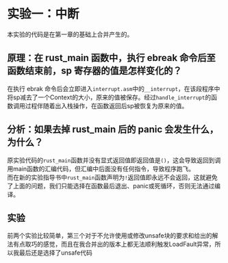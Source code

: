 # 实验一：中断

本实验的代码是在第一章的基础上合并产生的。

## 原理：在 rust_main 函数中，执行 ebreak 命令后至函数结束前，sp 寄存器的值是怎样变化的？

在执行 ebrak 命令后会立即进入`interrupt.asm`中的`__interrupt`，在该段程序中将sp减去了一个Context的大小，原来的值被保存。经过`handle_interrupt`的函数调用过程伴随着出入栈操作，在函数返回后sp被恢复为原来的值。

## 分析：如果去掉 rust_main 后的 panic 会发生什么，为什么？

原实验代码的`rust_main`函数并没有显式返回值即返回值是`()`，这会导致返回到调用main函数的汇编代码，但汇编中后面没有任何指令，导致程序跑飞。  
而在新的实验指导书中`rust_main`函数声明为`!`返回值即永远不会返回，这就避免了上面的问题，我们只能选择在函数最后退出、panic或死循环，否则无法通过编译。

## 实验

前两个实验比较简单，第三个对于不允许使用或修改unsafe块的要求和给出的解法有点取巧的感觉，而且在我合并出的版本上都无法顺利触发LoadFault异常，所以我最后还是选择了unsafe代码